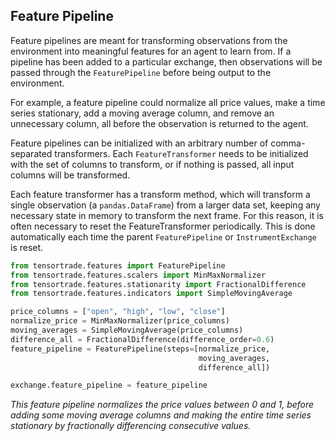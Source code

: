 ## Feature Pipeline

Feature pipelines are meant for transforming observations from the environment into meaningful features for an agent to learn from. If a pipeline has been added to a particular exchange, then observations will be passed through the `FeaturePipeline` before being output to the environment.

For example, a feature pipeline could normalize all price values, make a time series stationary, add a moving average column, and remove an unnecessary column, all before the observation is returned to the agent.

Feature pipelines can be initialized with an arbitrary number of comma-separated transformers. Each `FeatureTransformer` needs to be initialized with the set of columns to transform, or if nothing is passed, all input columns will be transformed.

Each feature transformer has a transform method, which will transform a single observation (a `pandas.DataFrame`) from a larger data set, keeping any necessary state in memory to transform the next frame. For this reason, it is often necessary to reset the FeatureTransformer periodically. This is done automatically each time the parent `FeaturePipeline` or `InstrumentExchange` is reset.

```python
from tensortrade.features import FeaturePipeline
from tensortrade.features.scalers import MinMaxNormalizer
from tensortrade.features.stationarity import FractionalDifference
from tensortrade.features.indicators import SimpleMovingAverage

price_columns = ["open", "high", "low", "close"]
normalize_price = MinMaxNormalizer(price_columns)
moving_averages = SimpleMovingAverage(price_columns)
difference_all = FractionalDifference(difference_order=0.6)
feature_pipeline = FeaturePipeline(steps=[normalize_price,
                                          moving_averages,
                                          difference_all])

exchange.feature_pipeline = feature_pipeline
```

_This feature pipeline normalizes the price values between 0 and 1, before adding some moving average columns and making the entire time series stationary by fractionally differencing consecutive values._